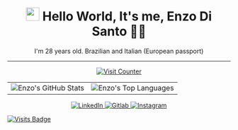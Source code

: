 <h1 align='center'>
  <img src="https://media.giphy.com/media/hvRJCLFzcasrR4ia7z/giphy.gif" width="30px" alt="wave"/> Hello World, It's me, Enzo Di Santo 👨‍💻
</h1>

<p align='center'>
  I'm 28 years old. Brazilian and Italian (European passport)
</p>
<p align='center'>

---

<p align='center'>
<a href="https://github.com/enzodisanto">
  <img src="https://hits.seeyoufarm.com/api/count/incr/badge.svg?url=https://github.com/enzodisanto/&count_bg=%23FFA500&title_bg=%23000000&icon=github.svg&icon_color=%23FFFFFF&title=visits&edge_flat=false" alt="Visit Counter" />
</a>
</p>
<p align='center'>

<table align="center">
  <tr>
    <td>
      <img src="https://github-readme-stats.vercel.app/api?username=enzodisanto&show_icons=true&theme=darcula&hide_border=true" alt="Enzo's GitHub Stats" />
    </td>
    <td>
      <img src="https://github-readme-stats.vercel.app/api/top-langs/?username=enzodisanto&layout=compact&theme=darcula&hide_border=true" alt="Enzo's Top Languages" />
    </td>
  </tr>
</table>

<p align="center">
  <a href="https://www.linkedin.com/in/enzodds/">
    <img src="https://img.shields.io/badge/linkedin-100000?style=for-the-badge&logo=linkedin&logoColor=white" alt="LinkedIn" />
  </a>
  
  <a href="https://gitlab.com/enzodisanto">
    <img src="https://img.shields.io/badge/Gitlab-100000?style=for-the-badge&logo=gitlab&logoColor=white" alt="Gitlab" />
  </a>
  <a href="https://instagram.com/enzodisanto">
    <img src="https://img.shields.io/badge/instagram-100000?style=for-the-badge&logo=instagram&logoColor=white" alt="Instagram">
  </a>
</p>

<a href="https://github.com/enzodisanto">
    <img src="https://badges.pufler.dev/visits/enzodisanto/enzodisanto?style=for-the-badge&color=FF6200&logoColor=white" alt="Visits Badge" />
</a>
